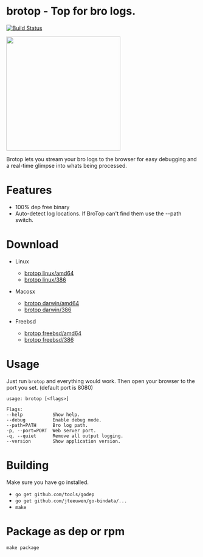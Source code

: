 # brotop - Top for bro logs.

[![Build Status](http://104.236.125.70/api/badge/github.com/criticalstack/brotop/status.svg?branch=master)](http://104.236.125.70/github.com/criticalstack/brotop)

<img height="300px" width="" src="https://raw.githubusercontent.com/mephux/brotop/master/brotop.png?token=AABXAe5HY1UJns_gRtUyUvLqkMRYtnRAks5U4Ou_wA%3D%3D">

Brotop lets you stream your bro logs to the browser for easy 
debugging and a real-time glimpse into whats being processed.

# Features

  - 100% dep free binary
  - Auto-detect log locations. If BroTop can't find them use the --path switch.

# Download

  * Linux
    * [brotop linux/amd64](https://github.com/criticalstack/brotop/releases/download/v0.2.3/brotop-linux-amd64.tar.gz)
    * [brotop linux/386](https://github.com/criticalstack/brotop/releases/download/v0.2.3/brotop-linux-386.tar.gz)

  * Macosx
    * [brotop darwin/amd64](https://github.com/criticalstack/brotop/releases/download/v0.2.3/brotop-darwin-amd64.tar.gz)
    * [brotop darwin/386](https://github.com/criticalstack/brotop/releases/download/v0.2.3/brotop-darwin-386.tar.gz)

  * Freebsd
    * [brotop freebsd/amd64](https://github.com/criticalstack/brotop/releases/download/v0.2.3/brotop-freebsd-amd64.tar.gz)
    * [brotop freebsd/386](https://github.com/criticalstack/brotop/releases/download/v0.2.3/brotop-freebsd-386.tar.gz)

# Usage

  Just run `brotop` and everything would work. 
  Then open your browser to the port you set. (default port is 8080)

  ```
usage: brotop [<flags>]

Flags:
  --help           Show help.
  --debug          Enable debug mode.
  --path=PATH      Bro log path.
  -p, --port=PORT  Web server port.
  -q, --quiet      Remove all output logging.
  --version        Show application version.
  ```

# Building

  Make sure you have go installed.

  - `go get github.com/tools/godep`
  - `go get github.com/jteeuwen/go-bindata/...`
  - `make`

# Package as dep or rpm

  `make package`

